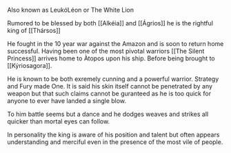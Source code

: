 Also known as LeukóLéon or The White Lion

Rumored to be blessed by both [[Alkéia]] and [[Ágrios]] he is the rightful king of [[Thársos]]

He fought in the 10 year war against the Amazon and is soon to return home successful. Having been one of the most pivotal warriors [[The Silent Princess]] arrives home to Àtopos upon his ship. Before being brought to [[Kýriosagora]].

He is known to be both exremely cunning and a powerful warrior. Strategy and Fury made One. It is said his skin itself cannot be penetrated by any weapon but that such claims cannot be guranteed as he is too quick for anyone to ever have landed a single blow.

To him battle seems but a dance and he dodges weaves and strikes all quicker than mortal eyes can follow.

In personality the king is aware of his position and talent but often appears understanding and merciful even in the presence of the most vile of people. 